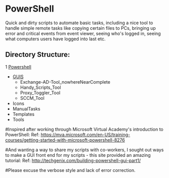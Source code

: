 # PowerShell
Quick and dirty scripts to automate basic tasks, including a nice tool to handle simple remote tasks like copying certain files to PCs, bringing up error and critical events from event viewer, seeing who's logged in, seeing what computers users have logged into last etc.

## Directory Structure:

1 [Powershell](https://github.com/jayfiled/PowerShell/tree/master/PowerShell)
  - [GUIS](https://github.com/jayfiled/PowerShell/tree/master/PowerShell/GUIS)
    - Exchange-AD-Tool_nowhereNearComplete
    - Handy_Scripts_Tool
    - Proxy_Toggler_Tool 
    - SCCM_Tool
  - Icons
  - ManualTasks
  - Templates
  - Tools

#Inspired after working through Microsoft Virtual Academy's introduction to PowerShell:
Ref: https://mva.microsoft.com/en-US/training-courses/getting-started-with-microsoft-powershell-8276

#And wanting a way to share my scripts with co-workers, I sought out ways to make a GUI front end for my scripts - this site provided an amazing tutorial:
Ref: http://techgenix.com/building-powershell-gui-part1/ 

#Please excuse the verbose style and lack of error correction. 
